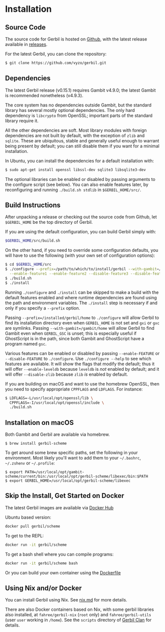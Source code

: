 # Installation

## Source Code
The source code for Gerbil is hosted on [Github](https://github.com/vyzo/gerbil),
with the latest release available in [releases](https://github.com/vyzo/gerbil/releases).

For the latest Gerbil, you can clone the repository:
```bash
$ git clone https://github.com/vyzo/gerbil.git
```

## Dependencies

The latest Gerbil release (v0.15.1) requires Gambit v4.9.0;
the latest Gambit is recommended nonetheless (v4.9.3).

The core system has no dependencies outside Gambit, but the standard
library has several mostly optional dependencies. The only hard dependency
is `libcrypto` from OpenSSL; important parts of the standard library
require it.

All the other dependencies are soft.
Most library modules with foreign dependencies are not built by default,
with the exception of `zlib` and `sqlite`. These are ubiquitous, stable
and generally useful enough to warrant being present by default;
you can still disable them if you want for a minimal installation.

In Ubuntu, you can install the dependencies for a default installation with:

```bash
$ sudo apt-get install openssl libssl-dev sqlite3 libsqlite3-dev
```

The optional libraries can be enabled or disabled by passing arguments
to the configure script (see below).  You can also enable features
later, by reconfiguring and running `./build.sh stdlib` in
`$GERBIL_HOME/src/`.


## Build Instructions
After unpacking a release or checking out the source code from Github, let
`$GERBIL_HOME` be the top directory of Gerbil.

If you are using the default configuration, you can build Gerbil simply with:
```bash
$GERBIL_HOME/src/build.sh
```

On the other hand, if you need to override some configuration defaults,
you will have to use the following (with your own set of configuration options):
```bash
$ cd $GERBIL_HOME/src
$ ./configure --prefix=/path/to/which/to/install/gerbil --with-gambit=/path/to/installed/gambit \
  --enable-feature1 --enable-feature2 --disable-feature3 --disable-feature4 --enable-feature5
$ ./build.sh
$ ./install
```

Running `./configure` and `./install` can be skipped
to make a build with the default features enabled and
where runtime dependencies are found using the path and environment variables.
The `./install` step is necessary if and only if you specify a `--prefix` option.

Passing `--prefix=/installed/gerbil/home` to `./configure`
will allow Gerbil to find its installation directory
even when `GERBIL_HOME` is not set and `gxi` or `gxc` are symlinks.
Passing `--with-gambit=/gambit/home` will allow Gerbil to find Gambit even
when `GERBIL_GSC` is unset; this is especially useful if GhostScript is in the
path, since both Gambit and GhostScript have a program named `gsc`.

Various features can be enabled or disabled by passing `--enable-FEATURE` or
`--disable-FEATURE` to `./configure`.  Use `./configure --help` to see which
features are available. It will show the flags that modify the default; thus
it will offer `--enable-leveldb` because `leveldb` is *not* enabled by default;
and it will offer `--disable-zlib` because `zlib` *is* enabled by default.

If you are building on macOS and want to use the homebrew OpenSSL,
then you need to specify appropriate `CPPFLAGS` and `LDFLAGS`.
For instance:
```bash
$ LDFLAGS=-L/usr/local/opt/openssl/lib \
  CPPFLAGS=-I/usr/local/opt/openssl/include \
  ./build.sh
```

## Installation on macOS
Both Gambit and Gerbil are available via homebrew.
```
$ brew install gerbil-scheme
```

To get around some brew specific paths, set the following in your environment.
Most likely you'll want to add them to your `~/.bashrc`, `~/.zshenv` or `~/.profile`:
```
$ export PATH=/usr/local/opt/gambit-scheme/current/bin:/usr/local/opt/gerbil-scheme/libexec/bin:$PATH
$ export GERBIL_HOME=/usr/local/opt/gerbil-scheme/libexec
```

## Skip the Install, Get Started on Docker

The latest Gerbil images are available via [Docker Hub](https://hub.docker.com/u/gerbil)

Ubuntu based version:
```bash
docker pull gerbil/scheme
```

To get to the REPL:
```bash
docker run -it gerbil/scheme
```

To get a bash shell where you can compile programs:
```bash
docker run -it gerbil/scheme bash
```

Or you can build your own container using the [Dockerfile](https://github.com/vyzo/gerbil/blob/master/Dockerfile)

## Using Nix and/or Docker

You can install Gerbil using Nix. See [nix.md](nix.md) for more details.

There are also Docker containers based on Nix, with some gerbil libraries also installed,
at `fahree/gerbil-nix` (`root` only) and `fahree/gerbil-utils` (user `user` working in `/home`).
See the `scripts` directory of [Gerbil Clan](https://github.com/fare/gerbil-utils) for details.
